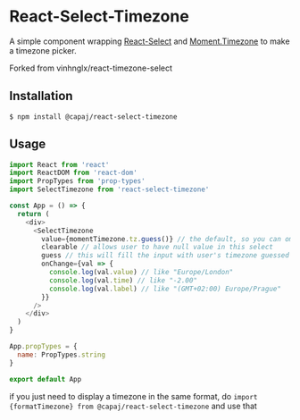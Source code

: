 # React-Select-Timezone

A simple component wrapping [React-Select](https://github.com/JedWatson/react-select) and [Moment.Timezone](https://momentjs.com/timezone/) to make a timezone picker.

Forked from vinhnglx/react-timezone-select

## Installation

```
$ npm install @capaj/react-select-timezone
```

## Usage

```javascript
import React from 'react'
import ReactDOM from 'react-dom'
import PropTypes from 'prop-types'
import SelectTimezone from 'react-select-timezone'

const App = () => {
  return (
    <div>
      <SelectTimezone
        value={momentTimezone.tz.guess()} // the default, so you can omit if you don't need other value
        clearable // allows user to have null value in this select
        guess // this will fill the input with user's timezone guessed by moment. A "value" prop has always bigger priority than guessed TZ
        onChange={val => {
          console.log(val.value) // like "Europe/London"
          console.log(val.time) // like "-2.00"
          console.log(val.label) // like "(GMT+02:00) Europe/Prague"
        }}
      />
    </div>
  )
}

App.propTypes = {
  name: PropTypes.string
}

export default App
```

if you just need to display a timezone in the same format, do `import {formatTimezone} from @capaj/react-select-timezone` and use that
